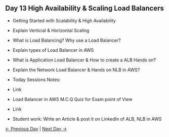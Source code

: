 ## Day 13 High Availability & Scaling Load Balancers

 - Getting Started with Scalability & High Availability
 - Explain Verticial & Horizontal Scaling
 - What is Load Balancing? Why use a Load Balancer?
 - Explain types of Load Balancer in AWS
 - What is Application Load Balancer & How to create a ALB Hands on?
 - Explain the Network Load Balancer & Hands on NLB in AWS?

  - Today Sessions Notes:
  - Link
  - Load Balancer in AWS M.C.Q Quiz for Exam point of View
  - Link

  - Student work: Write an Article & post it on LinkedIn of ALB, NLB in AWS

 [← Previous Day](../day12/README.md) | [Next Day →](../day14/README.md)

